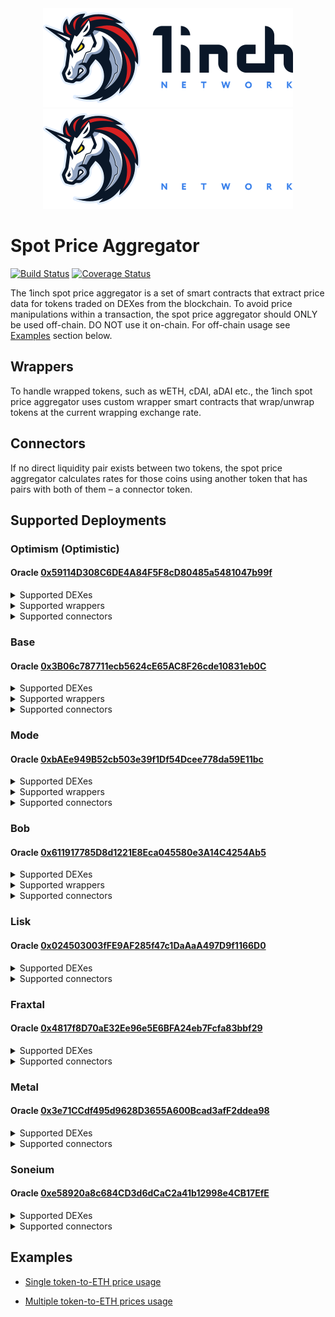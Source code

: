 <div align="center">
    <img src="https://github.com/1inch/farming/blob/master/.github/1inch_github_w.svg#gh-light-mode-only">
    <img src="https://github.com/1inch/farming/blob/master/.github/1inch_github_b.svg#gh-dark-mode-only">
</div>

# Spot Price Aggregator

[![Build Status](https://github.com/1inch/spot-price-aggregator/actions/workflows/test.yml/badge.svg)](https://github.com/1inch/spot-price-aggregator/actions)
[![Coverage Status](https://codecov.io/gh/1inch/spot-price-aggregator/branch/master/graph/badge.svg?token=6V7609YJ1Q)](https://codecov.io/gh/1inch/spot-price-aggregator)

The 1inch spot price aggregator is a set of smart contracts that extract price data for tokens traded on DEXes from the blockchain. To avoid price manipulations within a transaction, the spot price aggregator should ONLY be used off-chain. DO NOT use it on-chain. For off-chain usage see [Examples](#examples) section below.

## Wrappers

To handle wrapped tokens, such as wETH, cDAI, aDAI etc., the 1inch spot price aggregator uses custom wrapper smart contracts that wrap/unwrap tokens at the current wrapping exchange rate. 

## Connectors

If no direct liquidity pair exists between two tokens, the spot price aggregator calculates rates for those coins using another token that has pairs with both of them – a connector token.

## Supported Deployments

### Optimism (Optimistic)

#### Oracle [0x59114D308C6DE4A84F5F8cD80485a5481047b99f](https://optimistic.etherscan.io/address/0x59114D308C6DE4A84F5F8cD80485a5481047b99f)

<details><summary>Supported DEXes</summary>

   * VelodromeV2 - [0xF82D282E9FAcE46F73835e775330fD4770654f1A](https://optimistic.etherscan.io/address/0xF82D282E9FAcE46F73835e775330fD4770654f1A)
   * Slipstream - [0x799bF23950F2B2e28b8a2A0ea78fd8Ca4f61fD9c](https://optimistic.etherscan.io/address/0x799bF23950F2B2e28b8a2A0ea78fd8Ca4f61fD9c)

</details>

<details><summary>Supported wrappers</summary>

   * AaveV3 - [0x0c8fc7a71C28c768FDC1f7d75835229beBEB1573](https://optimistic.etherscan.io/address/0x0c8fc7a71C28c768FDC1f7d75835229beBEB1573)
   * StataTokens (AaveV3) - [0x1A75DF59f464a70Cc8f7383983852FF72e5F5167](https://optimistic.etherscan.io/address/0x1A75DF59f464a70Cc8f7383983852FF72e5F5167)

</details>

<details><summary>Supported connectors</summary>

   * NONE - [0xFFfFfFffFFfffFFfFFfFFFFFffFFFffffFfFFFfF](https://optimistic.etherscan.io/address/0xFFfFfFffFFfffFFfFFfFFFFFffFFFffffFfFFFfF)
   * WETH - [0x4200000000000000000000000000000000000006](https://optimistic.etherscan.io/address/0x4200000000000000000000000000000000000006)
   * USDC.e - [0x7F5c764cBc14f9669B88837ca1490cCa17c31607](https://optimistic.etherscan.io/address/0x7F5c764cBc14f9669B88837ca1490cCa17c31607)
   * USDC - [0x0b2C639c533813f4Aa9D7837CAf62653d097Ff85](https://optimistic.etherscan.io/address/0x0b2C639c533813f4Aa9D7837CAf62653d097Ff85)
   * USDT - [0x94b008aA00579c1307B0EF2c499aD98a8ce58e58](https://optimistic.etherscan.io/address/0x94b008aA00579c1307B0EF2c499aD98a8ce58e58)
   * DAI - [0xDA10009cBd5D07dd0CeCc66161FC93D7c9000da1](https://optimistic.etherscan.io/address/0xDA10009cBd5D07dd0CeCc66161FC93D7c9000da1)
   * WSETH - [0x68f180fcCe6836688e9084f035309E29Bf0A2095](https://optimistic.etherscan.io/address/0x1F32b1c2345538c0c6f582fCB022739c4A194Ebb)
   * OP - [0x4200000000000000000000000000000000000042](https://optimistic.etherscan.io/address/0x4200000000000000000000000000000000000042)
   * SUSD - [0x4200000000000000000000000000000000000042](https://optimistic.etherscan.io/address/0x8c6f28f2F1A3C87F0f938b96d27520d9751ec8d9)

</details>

### Base

#### Oracle [0x3B06c787711ecb5624cE65AC8F26cde10831eb0C](https://basescan.org/address/0x3B06c787711ecb5624cE65AC8F26cde10831eb0C)

<details><summary>Supported DEXes</summary>

   * VelodromeV2 - [0x309E98D9A45d7294f0F85f8d986BB0C6EB01cc39](https://basescan.org/address/0x309E98D9A45d7294f0F85f8d986BB0C6EB01cc39)
   * Slipstream - [0x42430f1D93acbd5F38128fe4DBdde3c5B09a2b7E](https://basescan.org/address/0x42430f1D93acbd5F38128fe4DBdde3c5B09a2b7E)

</details>

<details><summary>Supported wrappers</summary>

   * WETH - [0x3Ce81621e674Db129033548CbB9FF31AEDCc1BF6](https://basescan.org/address/0x3Ce81621e674Db129033548CbB9FF31AEDCc1BF6)
   * AaveV3 - [0x0c8fc7a71C28c768FDC1f7d75835229beBEB1573](https://basescan.org/address/0x0c8fc7a71C28c768FDC1f7d75835229beBEB1573)
   * StataTokens (AaveV3) - [0x1A75DF59f464a70Cc8f7383983852FF72e5F5167](https://basescan.org/address/0x1A75DF59f464a70Cc8f7383983852FF72e5F5167)
   * CompoundV3 - [0x3afA12cf9Ac1a96845973BD93dBEa183A94DD74F](https://basescan.org/address/0x3afA12cf9Ac1a96845973BD93dBEa183A94DD74F)

</details>

<details><summary>Supported connectors</summary>

   * NONE - [0xFFfFfFffFFfffFFfFFfFFFFFffFFFffffFfFFFfF](https://basescan.org/address/0xFFfFfFffFFfffFFfFFfFFFFFffFFFffffFfFFFfF)
   * WETH - [0x4200000000000000000000000000000000000006](https://basescan.org/address/0x4200000000000000000000000000000000000006)
   * USDC - [0x833589fCD6eDb6E08f4c7C32D4f71b54bdA02913](https://basescan.org/address/0x833589fCD6eDb6E08f4c7C32D4f71b54bdA02913)
   * DAI - [0x50c5725949A6F0c72E6C4a641F24049A917DB0Cb](https://basescan.org/address/0x50c5725949A6F0c72E6C4a641F24049A917DB0Cb)

</details>

### Mode

#### Oracle [0xbAEe949B52cb503e39f1Df54Dcee778da59E11bc](https://explorer.mode.network/address/0xbAEe949B52cb503e39f1Df54Dcee778da59E11bc)

<details><summary>Supported DEXes</summary>

   * VelodromeV2 - [0xF6cE387e11Cb8195C192c5E09b0E937D2B43665e](https://explorer.mode.network/address/0xF6cE387e11Cb8195C192c5E09b0E937D2B43665e)
   * Slipstream - [0xE7520590779811C2fE97419D15864E5000d54a5b](https://explorer.mode.network/address/0xE7520590779811C2fE97419D15864E5000d54a5b)

</details>

<details><summary>Supported wrappers</summary>

   * Ionic - [0x6C1f5De46D459aa44AfC0B42008825dA6b9d3635](https://explorer.mode.network/address/0x6C1f5De46D459aa44AfC0B42008825dA6b9d3635)
   * LayerBank - [0x8Ea46a9396A1594eC9136Bd922555C0dbcA21655](https://explorer.mode.network/address/0x8Ea46a9396A1594eC9136Bd922555C0dbcA21655)

</details>

<details><summary>Supported connectors</summary>

   * NONE - [0xFFfFfFffFFfffFFfFFfFFFFFffFFFffffFfFFFfF](https://explorer.mode.network/address/0xFFfFfFffFFfffFFfFFfFFFFFffFFFffffFfFFFfF)
   * WETH - [0x4200000000000000000000000000000000000006](https://explorer.mode.network/address/0x4200000000000000000000000000000000000006)
   * MODE - [0xDfc7C877a950e49D2610114102175A06C2e3167a](https://explorer.mode.network/address/0xDfc7C877a950e49D2610114102175A06C2e3167a)
   * USDC - [0xd988097fb8612cc24eeC14542bC03424c656005f](https://explorer.mode.network/address/0xd988097fb8612cc24eeC14542bC03424c656005f)
   * USDT - [0xf0F161fDA2712DB8b566946122a5af183995e2eD](https://explorer.mode.network/address/0xf0F161fDA2712DB8b566946122a5af183995e2eD)

</details>

### Bob

#### Oracle [0x611917785D8d1221E8Eca045580e3A14C4254Ab5](https://explorer.gobob.xyz/address/0x611917785D8d1221E8Eca045580e3A14C4254Ab5)

<details><summary>Supported DEXes</summary>

   * VelodromeV2 - [0xabE4cbcE47707D7A74bF6F1a343FF2c92267D3ea](https://explorer.gobob.xyz/address/0xabE4cbcE47707D7A74bF6F1a343FF2c92267D3ea)

</details>

<details><summary>Supported wrappers</summary>

   * ShoeBill - [0x1420e7e37d1915E075299DFCe60Ee0c6b682793E](https://explorer.gobob.xyz/address/0x1420e7e37d1915E075299DFCe60Ee0c6b682793E)
   * LayerBank - [0x2169b9f7feC5e283DCAe43e364E0AAD26CB13bcB](https://explorer.gobob.xyz/address/0x2169b9f7feC5e283DCAe43e364E0AAD26CB13bcB)

</details>

<details><summary>Supported connectors</summary>

   * NONE - [0xFFfFfFffFFfffFFfFFfFFFFFffFFFffffFfFFFfF](https://explorer.gobob.xyz/address/0xFFfFfFffFFfffFFfFFfFFFFFffFFFffffFfFFFfF)
   * WETH - [0x4200000000000000000000000000000000000006](https://explorer.gobob.xyz/address/0x4200000000000000000000000000000000000006)
   * USDC.e - [0xe75D0fB2C24A55cA1e3F96781a2bCC7bdba058F0](https://explorer.gobob.xyz/address/0xe75D0fB2C24A55cA1e3F96781a2bCC7bdba058F0)
   * USDT - [0x05D032ac25d322df992303dCa074EE7392C117b9](https://explorer.gobob.xyz/address/0x05D032ac25d322df992303dCa074EE7392C117b9)
   * WBTC - [0x03C7054BCB39f7b2e5B2c7AcB37583e32D70Cfa3](https://explorer.gobob.xyz/address/0x03C7054BCB39f7b2e5B2c7AcB37583e32D70Cfa3)

</details>

### Lisk

#### Oracle [0x024503003fFE9AF285f47c1DaAaA497D9f1166D0](https://blockscout.lisk.com/address/0x024503003fFE9AF285f47c1DaAaA497D9f1166D0)

<details><summary>Supported DEXes</summary>

   * VelodromeV2 - [0xA83Efe588141B580F5E7c666cB6dcb321A217428](https://blockscout.lisk.com/address/0xA83Efe588141B580F5E7c666cB6dcb321A217428)
   * Slipstream - [0xC60A684E00f2aEc11603348A615cb2b454B62e31](https://blockscout.lisk.com/address/0xC60A684E00f2aEc11603348A615cb2b454B62e31)

</details>

<details><summary>Supported connectors</summary>

   * NONE - [0xFFfFfFffFFfffFFfFFfFFFFFffFFFffffFfFFFfF](https://blockscout.lisk.com/address/0xFFfFfFffFFfffFFfFFfFFFFFffFFFffffFfFFFfF)
   * USDT - [0x05D032ac25d322df992303dCa074EE7392C117b9](https://blockscout.lisk.com/address/0x05D032ac25d322df992303dCa074EE7392C117b9)
   * USDC.e - [0xF242275d3a6527d877f2c927a82D9b057609cc71](https://blockscout.lisk.com/address/0xF242275d3a6527d877f2c927a82D9b057609cc71)
   * WETH - [0x4200000000000000000000000000000000000006](https://blockscout.lisk.com/address/0x4200000000000000000000000000000000000006)
   * LSK - [0xac485391EB2d7D88253a7F1eF18C37f4242D1A24](https://blockscout.lisk.com/address/0xac485391EB2d7D88253a7F1eF18C37f4242D1A24)
   * XVELO - [0x7f9AdFbd38b669F03d1d11000Bc76b9AaEA28A81](https://blockscout.lisk.com/address/0x7f9AdFbd38b669F03d1d11000Bc76b9AaEA28A81)

</details>

### Fraxtal

#### Oracle [0x4817f8D70aE32Ee96e5E6BFA24eb7Fcfa83bbf29](https://fraxscan.com/address/0x4817f8D70aE32Ee96e5E6BFA24eb7Fcfa83bbf29)

<details><summary>Supported DEXes</summary>

   * VelodromeV2 - [0xE6423B79A3a95dD76DFc2D5183a6329837bbD051](https://fraxscan.com/address/0xE6423B79A3a95dD76DFc2D5183a6329837bbD051)
   * Slipstream - [0xfc8589901150cb1600381F36E936b817B6251919](https://fraxscan.com/address/0xfc8589901150cb1600381F36E936b817B6251919)

</details>

<details><summary>Supported connectors</summary>

   * NONE - [0xFFfFfFffFFfffFFfFFfFFFFFffFFFffffFfFFFfF](https://fraxscan.com/address/0xFFfFfFffFFfffFFfFFfFFFFFffFFFffffFfFFFfF)
   * FRAX - [0xFc00000000000000000000000000000000000001](https://fraxscan.com/address/0xFc00000000000000000000000000000000000001)
   * wfrxETH - [0xFC00000000000000000000000000000000000006](https://fraxscan.com/address/0xFC00000000000000000000000000000000000006)
   * sfrxETH - [0xFC00000000000000000000000000000000000005](https://fraxscan.com/address/0xFC00000000000000000000000000000000000005)
   * USDe - [0x5d3a1Ff2b6BAb83b63cd9AD0787074081a52ef34](https://fraxscan.com/address/0x5d3a1Ff2b6BAb83b63cd9AD0787074081a52ef34)
   * sUSDe - [0x211Cc4DD073734dA055fbF44a2b4667d5E5fE5d2](https://fraxscan.com/address/0x211Cc4DD073734dA055fbF44a2b4667d5E5fE5d2)
   * USDC - [0xDcc0F2D8F90FDe85b10aC1c8Ab57dc0AE946A543](https://fraxscan.com/address/0xDcc0F2D8F90FDe85b10aC1c8Ab57dc0AE946A543)
   * WETH - [0x4200000000000000000000000000000000000006](https://fraxscan.com/address/0x4200000000000000000000000000000000000006)

</details>

### Metal

#### Oracle [0x3e71CCdf495d9628D3655A600Bcad3afF2ddea98](https://explorer.metall2.com/address/0x3e71CCdf495d9628D3655A600Bcad3afF2ddea98)

<details><summary>Supported DEXes</summary>

   * VelodromeV2 - [0x593D092BB28CCEfe33bFdD3d9457e77Bd3084271](https://explorer.metall2.com/address/0x593D092BB28CCEfe33bFdD3d9457e77Bd3084271)
   * Slipstream - [0x8Eb6838B4e998DA08aab851F3d42076f21530389](https://explorer.metall2.com/address/0x8Eb6838B4e998DA08aab851F3d42076f21530389)

</details>

<details><summary>Supported connectors</summary>

   * NONE - [0xFFfFfFffFFfffFFfFFfFFFFFffFFFffffFfFFFfF](https://explorer.metall2.com/address/0xFFfFfFffFFfffFFfFFfFFFFFffFFFffffFfFFFfF)
   * USDC - [0xb91CFCcA485C6E40E3bC622f9BFA02a8ACdEeBab](https://explorer.metall2.com/address/0xb91CFCcA485C6E40E3bC622f9BFA02a8ACdEeBab)
   * WETH - [0x4200000000000000000000000000000000000006](https://explorer.metall2.com/address/0x4200000000000000000000000000000000000006)
   * MTL - [0xBCFc435d8F276585f6431Fc1b9EE9A850B5C00A9](https://explorer.metall2.com/address/0xBCFc435d8F276585f6431Fc1b9EE9A850B5C00A9)
   * XVELO - [0x7f9AdFbd38b669F03d1d11000Bc76b9AaEA28A81](https://explorer.metall2.com/address/0x7f9AdFbd38b669F03d1d11000Bc76b9AaEA28A81)

</details>

### Soneium

#### Oracle [0xe58920a8c684CD3d6dCaC2a41b12998e4CB17EfE](https://soneium.blockscout.com/address/0xe58920a8c684CD3d6dCaC2a41b12998e4CB17EfE)

<details><summary>Supported DEXes</summary>

   * VelodromeV2 - [0x34a26CA2dFb98f4440e6B5bbFAA854dd72B1E39b](https://soneium.blockscout.com/address/0x34a26CA2dFb98f4440e6B5bbFAA854dd72B1E39b)
   * Slipstream - [0x0D6d3Da47E495c0249073B6587E44Da1d2f35070](https://soneium.blockscout.com/address/0x0D6d3Da47E495c0249073B6587E44Da1d2f35070)

</details>

<details><summary>Supported connectors</summary>

   * NONE - [0xFFfFfFffFFfffFFfFFfFFFFFffFFFffffFfFFFfF](https://soneium.blockscout.com/address/0xFFfFfFffFFfffFFfFFfFFFFFffFFFffffFfFFFfF)
   * USDC - [0xbA9986D2381edf1DA03B0B9c1f8b00dc4AacC369](https://soneium.blockscout.com/address/0xbA9986D2381edf1DA03B0B9c1f8b00dc4AacC369)
   * WETH - [0x4200000000000000000000000000000000000006](https://soneium.blockscout.com/address/0x4200000000000000000000000000000000000006)
   * XVELO - [0x7f9AdFbd38b669F03d1d11000Bc76b9AaEA28A81](https://soneium.blockscout.com/address/0x7f9AdFbd38b669F03d1d11000Bc76b9AaEA28A81)

</details>

## Examples

* [Single token-to-ETH price usage](https://github.com/1inch-exchange/offchain-oracle/blob/master/examples/single-price.js)

* [Multiple token-to-ETH prices usage](https://github.com/1inch-exchange/offchain-oracle/blob/master/examples/multiple-prices.js)
